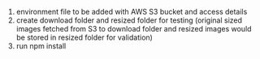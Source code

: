 1. environment file to be added with AWS S3 bucket and access details
2. create download folder and resized folder for testing (original sized images fetched from S3 to download folder and resized images would be stored in resized folder for validation)
3. run npm install 

